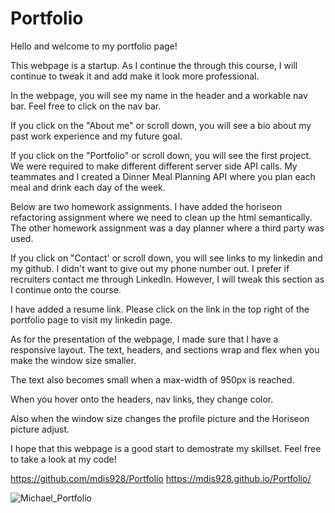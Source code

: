 # Portfolio
Hello and welcome to my portfolio page! 

This webpage is a startup. As I continue the through this course, I will continue to tweak it and add make it look more professional. 

In the webpage, you will see my name in the header and a workable nav bar. Feel free to click on the nav bar.

If you click on the "About me" or scroll down, you will see a bio about my past work experience and my future goal.

If you click on the "Portfolio" or scroll down, you will see the first project. We were required to make different different server side API calls. My teammates and I created a Dinner Meal Planning API where you plan each meal and drink each day of the week.

Below are two homework assignments. I have added the horiseon refactoring assignment where we need to clean up the html semantically. The other homework assignment was a day planner where a third party was used.

If you click on "Contact' or scroll down, you will see links to my linkedin and my github. I didn't want to give out my phone number out. I prefer if recruiters contact me through LinkedIn. However, I will tweak this section as I continue onto the course.

I have added a resume link. Please click on the link in the top right of the portfolio page to visit my linkedin page.

As for the presentation of the webpage, I made sure that I have a responsive layout. The text, headers, and sections wrap and flex when you make the window size smaller. 

The text also becomes small when a max-width of 950px is reached.

When you hover onto the headers, nav links, they change color.

Also when the window size changes the profile picture and the Horiseon picture adjust.

I hope that this webpage is a good start to demostrate my skillset. Feel free to take a look at my code!

https://github.com/mdis928/Portfolio
https://mdis928.github.io/Portfolio/


![Michael_Portfolio](https://user-images.githubusercontent.com/79114439/115996776-aec57200-a5ae-11eb-8c1b-36e700e8688c.png)



